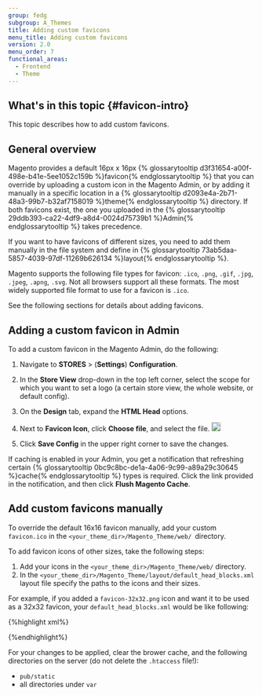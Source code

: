 ```yaml
---
group: fedg
subgroup: A_Themes
title: Adding custom favicons
menu_title: Adding custom favicons
version: 2.0
menu_order: 7
functional_areas:
  - Frontend
  - Theme
---
```

## What\'s in this topic   {#favicon-intro}

This topic describes how to add custom favicons.

## General overview

Magento provides a default 16px x 16px {% glossarytooltip d3f31654-a00f-498e-b41e-5ee1052c159b %}favicon{% endglossarytooltip %} that you can override by uploading a custom icon in the Magento Admin, or by adding it manually in a specific location in a {% glossarytooltip d2093e4a-2b71-48a3-99b7-b32af7158019 %}theme{% endglossarytooltip %} directory.
If both favicons exist, the one you uploaded in the {% glossarytooltip 29ddb393-ca22-4df9-a8d4-0024d75739b1 %}Admin{% endglossarytooltip %} takes precedence.

If you want to have favicons of different sizes, you need to add them manually in the file system and define in {% glossarytooltip 73ab5daa-5857-4039-97df-11269b626134 %}layout{% endglossarytooltip %}. 

Magento supports the following file types for favicon: `.ico`, `.png`, `.gif`, `.jpg`, `.jpeg`, `.apng`, `.svg`. Not all browsers support all these formats. The most widely supported file format to use for a favicon is `.ico`. 

See the following sections for details about adding favicons.

## Adding a custom favicon in Admin

To add a custom favicon in the Magento Admin, do the following:

1. Navigate to **STORES** > (**Settings**) **Configuration**. 
2. In the **Store View** drop-down in the top left corner, select the scope for which you want to set a logo (a certain store view, the whole website, or default config).
3. On the **Design** tab, expand the **HTML Head** options.
4. Next to **Favicon Icon**, click **Choose file**, and select the file.
   <img style="border: 1px solid #ABABAB" src="{{ site.baseurl }}/common/images/favicon_1.png">

5. Click **Save Config** in the upper right corner to save the changes.

If caching is enabled in your Admin, you get a notification that refreshing certain {% glossarytooltip 0bc9c8bc-de1a-4a06-9c99-a89a29c30645 %}cache{% endglossarytooltip %} types is required. Click the link provided in the notification, and then click **Flush Magento Cache**.

## Add custom favicons manually

To override the default 16x16 favicon manually, add your custom `favicon.ico` in the `<your_theme_dir>/Magento_Theme/web/ `directory. 

To add favicon icons of other sizes, take the following steps:

1. Add your icons in the `<your_theme_dir>/Magento_Theme/web/` directory.
2. In the `<your_theme_dir>/Magento_Theme/layout/default_head_blocks.xml` layout file specify the paths to the icons and their sizes. 

For example, if you added a `favicon-32x32.png` icon and want it to be used as a 32x32 favicon, your `default_head_blocks.xml` would be like following:

{%highlight xml%}
<page xmlns:xsi="http://www.w3.org/2001/XMLSchema-instance" xsi:noNamespaceSchemaLocation="urn:magento:framework:View/Layout/etc/page_configuration.xsd">
    <head>
        <link src="Magento_Theme::favicon-32x32.png" rel="icon" sizes="32x32" />
    </head>
</page>

{%endhighlight%}

For your changes to be applied, clear the brower cache, and the following directories on the server (do not delete the `.htaccess` file!): 

- `pub/static`
- all directories under `var`

